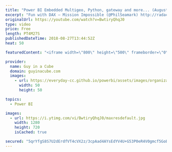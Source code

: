 ```yaml
---
title: "Power BI Embedded Multigeo, Python, gateway and more... (August 27, 2018)"
excerpt: "Fun with DAX – Mission Impossible (@PhilSeamark) http://radacad.com/fun-with-dax-mission-impossible  Basics of Python in Power BI (@ToufiqAbrahams) https://dataideas.wordpress.com/2018/08/20/basics-of-python-in-power-bi/  Python Episode 1 – A New hope https://powerbi.microsoft.com/en-us/blog/pythonblogepisode1/"
originalUrl: https://youtube.com/watch?v=BwtiryQhqJ0
type: video
price: Free
length: PT4M27S
publishedDateTime: 2018-08-27T13:44:52Z
heat: 50

featuredContent: "<iframe width=\"800\" height=\"500\" frameborder=\"0\" src=\"https://www.youtube.com/embed/BwtiryQhqJ0\" allow=\"accelerometer; autoplay; encrypted-media; gyroscope; picture-in-picture\" allowfullscreen></iframe>"

provider:
  name: Guy in a Cube
  domain: guyinacube.com
  images:
    - url: https://everyday-cc.github.io/powerbi/assets/images/organizations/guyinacube.com-50x50.jpg
      width: 50
      height: 50

topics:
  - Power BI

images:
  - url: https://i.ytimg.com/vi/BwtiryQhqJ0/maxresdefault.jpg
    width: 1280
    height: 720
    isCached: true

secured: "5qrYfgS8S7U2dErdfVT4cVX2z/3cpAad4AYsEdYV4U+G53P0eR4V0gmcf5GoBDkrt2YzK/ZfPLxuC/vjOtnscPSp5323l+g/5Bzui9x8/MHyDXt7A4uKzsql6L3eAaXKsMCNcggdvkkXkh3sfSivcuCmFGj7a7pT3vl9aAyeSdDeyhOzx60ljC8w1rhuzADsKQy0jROCL9+zpRTGIlKWrsFCe2CUIgLi9LbtjaXmgglRlRDajqE8k72UG9arPhSFuX3ddzajKvpzffd4Mag1Wmx/K7MBQxRL32W4gFlAj5sdhEJxRF/kkEUvX82P6FhVKto6yGHZD9po/8L9137GMg61bisooCeNnKjsWvdefcivPM/7WCHS6eZezeOqoH1VCDDfdek5rNp6eiZnhV3GWNSS1xghlaAclth+l9ZmqHQ=;g/dXyQ4oRVJGqRpulIOokg=="
---
```


